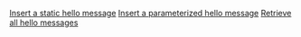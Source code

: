 [Insert a static hello message](http://cs5200-fall2018-amritanair.us-east-2.elasticbeanstalk.com/api/hello/insert)
[Insert a parameterized hello message](http://cs5200-fall2018-amritanair.us-east-2.elasticbeanstalk.com/api/hello/insert/P2%20Submission)
[Retrieve all hello messages](http://cs5200-fall2018-amritanair.us-east-2.elasticbeanstalk.com/api/hello/select/all)
